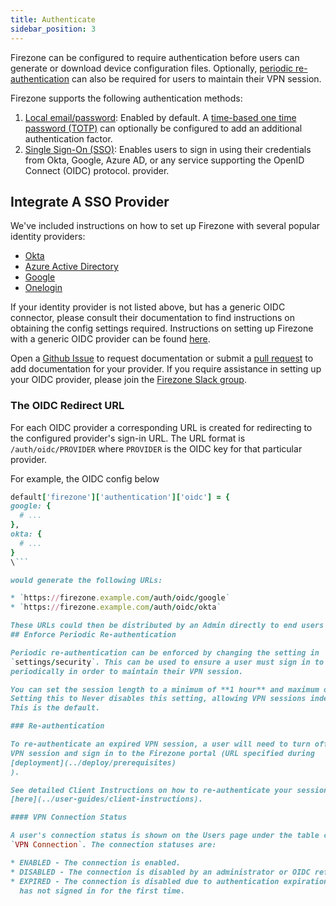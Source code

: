 ```yaml
---
title: Authenticate
sidebar_position: 3
---
```


Firezone can be configured to require authentication before users can generate
or download device configuration files. Optionally,
[periodic re-authentication](#enforce-periodic-re-authentication)
can also be required for users to maintain their VPN session.

Firezone supports the following authentication methods:

1. [Local email/password](../authenticate/local-auth): Enabled by default. A [time-based
one time password (TOTP)](../authenticate/multi-factor)
can optionally be configured to add an additional authentication factor.
1. [Single Sign-On (SSO)](#integrate-a-sso-provider): Enables users to sign
in using their credentials from Okta, Google, Azure AD, or any service supporting the OpenID Connect (OIDC) protocol.
provider.

## Integrate A SSO Provider

We've included instructions on how to set up Firezone with several popular
identity providers:

* [Okta](../authenticate/okta)
* [Azure Active Directory](../authenticate/azuread)
* [Google](../authenticate/google)
* [Onelogin](../authenticate/onelogin)

If your identity provider is not listed above, but has a generic OIDC
connector, please consult their documentation to find instructions on obtaining
the config settings required. Instructions on setting up Firezone with a generic
OIDC provider can be found [here](../authenticate/generic-oidc).

Open a [Github Issue](https://github.com/firezone/firezone/issues)
to request documentation
or submit a [pull request](https://github.com/firezone/firezone/tree/master/docs/docs/authenticate/index.md)
to add documentation for your provider.
If you require assistance in setting up your OIDC provider, please
join the [Firezone Slack group](https://www.firezone.dev/slack).

### The OIDC Redirect URL

For each OIDC provider a corresponding URL is created for redirecting to
the configured provider's sign-in URL. The URL format is `/auth/oidc/PROVIDER` where `PROVIDER` is the OIDC key for that particular provider.

For example, the OIDC config below

```ruby
default['firezone']['authentication']['oidc'] = {
google: {
  # ...
},
okta: {
  # ... 
}
\```

would generate the following URLs: 

* `https://firezone.example.com/auth/oidc/google`
* `https://firezone.example.com/auth/oidc/okta`

These URLs could then be distributed by an Admin directly to end users to navigate to the appropriate identity provider login page to authenticate to Firezone.
## Enforce Periodic Re-authentication

Periodic re-authentication can be enforced by changing the setting in
`settings/security`. This can be used to ensure a user must sign in to Firezone
periodically in order to maintain their VPN session.

You can set the session length to a minimum of **1 hour** and maximum of **90 days**.
Setting this to Never disables this setting, allowing VPN sessions indefinitely.
This is the default.

### Re-authentication

To re-authenticate an expired VPN session, a user will need to turn off their
VPN session and sign in to the Firezone portal (URL specified during
[deployment](../deploy/prerequisites)
).

See detailed Client Instructions on how to re-authenticate your session
[here](../user-guides/client-instructions).

#### VPN Connection Status

A user's connection status is shown on the Users page under the table column
`VPN Connection`. The connection statuses are:

* ENABLED - The connection is enabled.
* DISABLED - The connection is disabled by an administrator or OIDC refresh failure.
* EXPIRED - The connection is disabled due to authentication expiration or a user
  has not signed in for the first time.

